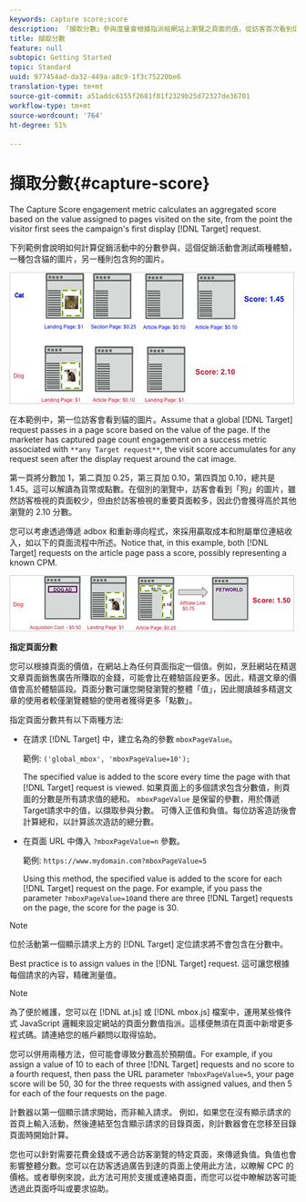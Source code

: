 ```yaml
---
keywords: capture score;score
description: 「擷取分數」參與度量會根據指派給網站上瀏覽之頁面的值，從訪客首次看到促銷活動的第一個顯示「目標請求」開始計算匯總分數。
title: 擷取分數
feature: null
subtopic: Getting Started
topic: Standard
uuid: 977454ad-da32-449a-a8c9-1f3c75220be6
translation-type: tm+mt
source-git-commit: a51addc6155f2681f01f2329b25d72327de36701
workflow-type: tm+mt
source-wordcount: '764'
ht-degree: 51%

---
```



# 擷取分數{#capture-score}

The Capture Score engagement metric calculates an aggregated score based on the value assigned to pages visited on the site, from the point the visitor first sees the campaign&#39;s first display [!DNL Target] request.

下列範例會說明如何計算促銷活動中的分數參與，這個促銷活動會測試兩種體驗，一種包含貓的圖片，另一種則包含狗的圖片。

![](assets/example_score.png)

在本範例中，第一位訪客會看到貓的圖片。Assume that a global [!DNL Target] request passes in a page score based on the value of the page. If the marketer has captured page count engagement on a success metric associated with `**any Target request**`, the visit score accumulates for any request seen after the display request around the cat image.

第一頁將分數加 1，第二頁加 0.25，第三頁加 0.10，第四頁加 0.10，總共是 1.45。這可以解讀為貨幣或點數。在個別的瀏覽中，訪客會看到「狗」的圖片，雖然訪客檢視的頁面較少，但由於訪客檢視的重要頁面較多，因此仍會獲得高於其他瀏覽的 2.10 分數。

您可以考慮透過傳遞 adbox 和重新導向程式，來採用贏取成本和附屬單位連結收入，如以下的頁面流程中所述。Notice that, in this example, both [!DNL Target] requests on the article page pass a score, possibly representing a known CPM.

![](assets/example_score2.png)

**指定頁面分數**

您可以根據頁面的價值，在網站上為任何頁面指定一個值。例如，烹飪網站在精選文章頁面銷售廣告所賺取的金錢，可能會比在體驗區段更多。因此，精選文章的價值會高於體驗區段。頁面分數可讓您開發瀏覽的整體「值」，因此閱讀越多精選文章的使用者較僅瀏覽體驗的使用者獲得更多「點數」。

指定頁面分數共有以下兩種方法:

* 在請求 [!DNL Target] 中，建立名為的參數 `mboxPageValue`。

   範例: `('global_mbox', 'mboxPageValue=10');`

   The specified value is added to the score every time the page with that [!DNL Target] request is viewed. 如果頁面上的多個請求包含分數值，則頁面的分數是所有請求值的總和。 `mboxPageValue` 是保留的參數，用於傳遞Target請求中的值，以擷取參與分數。 可傳入正值和負值。每位訪客造訪後會計算總和，以計算該次造訪的總分數。

* 在頁面 URL 中傳入 `?mboxPageValue=n` 參數。

   範例: `https://www.mydomain.com?mboxPageValue=5`

   Using this method, the specified value is added to the score for each [!DNL Target] request on the page. For example, if you pass the parameter `?mboxPageValue=10`and there are three [!DNL Target] requests on the page, the score for the page is 30.

>[!NOTE]
>
>位於活動第一個顯示請求上方的 [!DNL Target] 定位請求將不會包含在分數中。

Best practice is to assign values in the [!DNL Target] request. 這可讓您根據每個請求的內容，精確測量值。

>[!NOTE]
>
>為了便於維護，您可以在 [!DNL at.js] 或 [!DNL mbox.js] 檔案中，運用某些條件式 JavaScript 邏輯來設定網站的頁面分數值指派。這樣便無須在頁面中新增更多程式碼。請連絡您的帳戶顧問以取得協助。

您可以併用兩種方法，但可能會導致分數高於預期值。For example, if you assign a value of 10 to each of three [!DNL Target] requests and no score to a fourth request, then pass the URL parameter `?mboxPageValue=5`, your page score will be 50, 30 for the three requests with assigned values, and then 5 for each of the four requests on the page.

計數器以第一個顯示請求開始，而非輸入請求。 例如，如果您在沒有顯示請求的首頁上輸入活動，然後連結至包含顯示請求的目錄頁面，則計數器會在您移至目錄頁面時開始計算。

您也可以針對需要花費金錢或不適合訪客瀏覽的特定頁面，來傳遞負值。負值也會影響整體分數。您可以在訪客透過廣告到達的頁面上使用此方法，以瞭解 CPC 的價格。或者舉例來說，此方法可用於支援或連絡頁面，而您可以從中瞭解訪客可能透過此頁面呼叫或要求協助。
